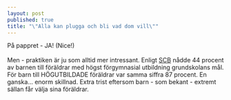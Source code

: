 ```yaml
---
layout: post
published: true
title: "\"Alla kan plugga och bli vad dom vill\""
---
```



På pappret - JA! (Nice!) <br><br>Men - praktiken är ju som alltid mer intressant. Enligt [SCB](http://www.scb.se/sv_/Hitta-statistik/Artiklar/Barn-till-lagutbildade-hamnar-efter-i-skolan/) nådde 44 procent av barnen till föräldrar med högst förgymnasial utbildning grundskolans mål. För barn till HÖGUTBILDADE föräldrar var samma siffra 87 procent. En ganska... enorm skillnad. Extra trist eftersom barn - som bekant - extremt sällan får välja sina föräldrar.
